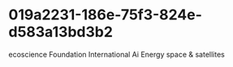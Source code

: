 # 019a2231-186e-75f3-824e-d583a13bd3b2
ecoscience Foundation International Ai Energy space &amp; satellites
